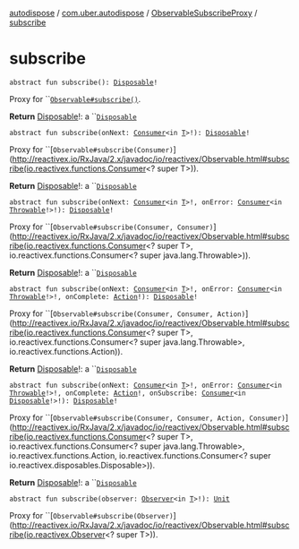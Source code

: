 [autodispose](../../index.md) / [com.uber.autodispose](../index.md) / [ObservableSubscribeProxy](index.md) / [subscribe](./subscribe.md)

# subscribe

`abstract fun subscribe(): `[`Disposable`](http://reactivex.io/RxJava/2.x/javadoc/io/reactivex/disposables/Disposable.html)`!`

Proxy for ``[`Observable#subscribe()`](http://reactivex.io/RxJava/2.x/javadoc/io/reactivex/Observable.html#subscribe()).

**Return**
[Disposable](http://reactivex.io/RxJava/2.x/javadoc/io/reactivex/disposables/Disposable.html)!: a ``[`Disposable`](http://reactivex.io/RxJava/2.x/javadoc/io/reactivex/disposables/Disposable.html)

`abstract fun subscribe(onNext: `[`Consumer`](http://reactivex.io/RxJava/2.x/javadoc/io/reactivex/functions/Consumer.html)`<in `[`T`](index.md#T)`>!): `[`Disposable`](http://reactivex.io/RxJava/2.x/javadoc/io/reactivex/disposables/Disposable.html)`!`

Proxy for ``[`Observable#subscribe(Consumer)`](http://reactivex.io/RxJava/2.x/javadoc/io/reactivex/Observable.html#subscribe(io.reactivex.functions.Consumer<? super T>)).

**Return**
[Disposable](http://reactivex.io/RxJava/2.x/javadoc/io/reactivex/disposables/Disposable.html)!: a ``[`Disposable`](http://reactivex.io/RxJava/2.x/javadoc/io/reactivex/disposables/Disposable.html)

`abstract fun subscribe(onNext: `[`Consumer`](http://reactivex.io/RxJava/2.x/javadoc/io/reactivex/functions/Consumer.html)`<in `[`T`](index.md#T)`>!, onError: `[`Consumer`](http://reactivex.io/RxJava/2.x/javadoc/io/reactivex/functions/Consumer.html)`<in `[`Throwable`](https://kotlinlang.org/api/latest/jvm/stdlib/kotlin/-throwable/index.html)`!>!): `[`Disposable`](http://reactivex.io/RxJava/2.x/javadoc/io/reactivex/disposables/Disposable.html)`!`

Proxy for ``[`Observable#subscribe(Consumer, Consumer)`](http://reactivex.io/RxJava/2.x/javadoc/io/reactivex/Observable.html#subscribe(io.reactivex.functions.Consumer<? super T>, io.reactivex.functions.Consumer<? super java.lang.Throwable>)).

**Return**
[Disposable](http://reactivex.io/RxJava/2.x/javadoc/io/reactivex/disposables/Disposable.html)!: a ``[`Disposable`](http://reactivex.io/RxJava/2.x/javadoc/io/reactivex/disposables/Disposable.html)

`abstract fun subscribe(onNext: `[`Consumer`](http://reactivex.io/RxJava/2.x/javadoc/io/reactivex/functions/Consumer.html)`<in `[`T`](index.md#T)`>!, onError: `[`Consumer`](http://reactivex.io/RxJava/2.x/javadoc/io/reactivex/functions/Consumer.html)`<in `[`Throwable`](https://kotlinlang.org/api/latest/jvm/stdlib/kotlin/-throwable/index.html)`!>!, onComplete: `[`Action`](http://reactivex.io/RxJava/2.x/javadoc/io/reactivex/functions/Action.html)`!): `[`Disposable`](http://reactivex.io/RxJava/2.x/javadoc/io/reactivex/disposables/Disposable.html)`!`

Proxy for ``[`Observable#subscribe(Consumer, Consumer, Action)`](http://reactivex.io/RxJava/2.x/javadoc/io/reactivex/Observable.html#subscribe(io.reactivex.functions.Consumer<? super T>, io.reactivex.functions.Consumer<? super java.lang.Throwable>, io.reactivex.functions.Action)).

**Return**
[Disposable](http://reactivex.io/RxJava/2.x/javadoc/io/reactivex/disposables/Disposable.html)!: a ``[`Disposable`](http://reactivex.io/RxJava/2.x/javadoc/io/reactivex/disposables/Disposable.html)

`abstract fun subscribe(onNext: `[`Consumer`](http://reactivex.io/RxJava/2.x/javadoc/io/reactivex/functions/Consumer.html)`<in `[`T`](index.md#T)`>!, onError: `[`Consumer`](http://reactivex.io/RxJava/2.x/javadoc/io/reactivex/functions/Consumer.html)`<in `[`Throwable`](https://kotlinlang.org/api/latest/jvm/stdlib/kotlin/-throwable/index.html)`!>!, onComplete: `[`Action`](http://reactivex.io/RxJava/2.x/javadoc/io/reactivex/functions/Action.html)`!, onSubscribe: `[`Consumer`](http://reactivex.io/RxJava/2.x/javadoc/io/reactivex/functions/Consumer.html)`<in `[`Disposable`](http://reactivex.io/RxJava/2.x/javadoc/io/reactivex/disposables/Disposable.html)`!>!): `[`Disposable`](http://reactivex.io/RxJava/2.x/javadoc/io/reactivex/disposables/Disposable.html)`!`

Proxy for ``[`Observable#subscribe(Consumer, Consumer, Action, Consumer)`](http://reactivex.io/RxJava/2.x/javadoc/io/reactivex/Observable.html#subscribe(io.reactivex.functions.Consumer<? super T>, io.reactivex.functions.Consumer<? super java.lang.Throwable>, io.reactivex.functions.Action, io.reactivex.functions.Consumer<? super io.reactivex.disposables.Disposable>)).

**Return**
[Disposable](http://reactivex.io/RxJava/2.x/javadoc/io/reactivex/disposables/Disposable.html)!: a ``[`Disposable`](http://reactivex.io/RxJava/2.x/javadoc/io/reactivex/disposables/Disposable.html)

`abstract fun subscribe(observer: `[`Observer`](http://reactivex.io/RxJava/2.x/javadoc/io/reactivex/Observer.html)`<in `[`T`](index.md#T)`>!): `[`Unit`](https://kotlinlang.org/api/latest/jvm/stdlib/kotlin/-unit/index.html)

Proxy for ``[`Observable#subscribe(Observer)`](http://reactivex.io/RxJava/2.x/javadoc/io/reactivex/Observable.html#subscribe(io.reactivex.Observer<? super T>)).

